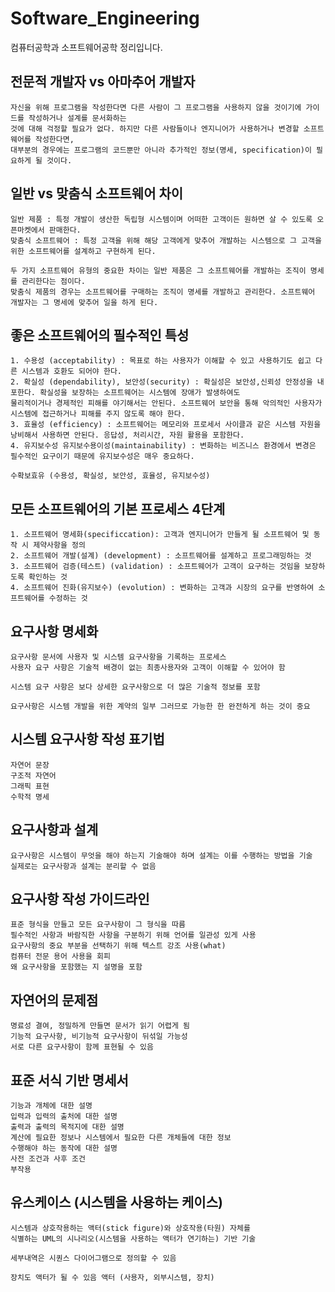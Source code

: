 # Software_Engineering
컴퓨터공학과 소프트웨어공학 정리입니다.

## 전문적 개발자 vs 아마추어 개발자
```
자신을 위해 프로그램을 작성한다면 다른 사람이 그 프로그램을 사용하지 않을 것이기에 가이드를 작성하거나 설계를 문서화하는
것에 대해 걱정할 필요가 없다. 하지만 다른 사람들이나 엔지니어가 사용하거나 변경할 소프트웨어를 작성한다면,
대부분의 경우에는 프로그램의 코드뿐만 아니라 추가적인 정보(명세, specification)이 필요하게 될 것이다.
```

## 일반 vs 맞춤식 소프트웨어 차이
```
일반 제품 : 특정 개발이 생산한 독립형 시스템이며 어떠한 고객이든 원하면 살 수 있도록 오픈마켓에서 판매한다.
맞춤식 소프트웨어 : 특정 고객을 위해 해당 고객에게 맞추어 개발하는 시스템으로 그 고객을 위한 소프트웨어를 설계하고 구현하게 된다.

두 가지 소프트웨어 유형의 중요한 차이는 일반 제품은 그 소프트웨어를 개발하는 조직이 명세를 관리한다는 점이다.
맞춤식 제품의 경우는 소프트웨어를 구매하는 조직이 명세를 개발하고 관리한다. 소프트웨어 개발자는 그 명세에 맞추어 일을 하게 된다.
```

## 좋은 소프트웨어의 필수적인 특성
```
1. 수용성 (acceptability) : 목표로 하는 사용자가 이해할 수 있고 사용하기도 쉽고 다른 시스템과 호환도 되어야 한다.
2. 확실성 (dependability), 보안성(security) : 확실성은 보안성,신뢰성 안정성을 내포한다. 확실성을 보장하는 소프트웨어는 시스템에 장애가 발생하여도
물리적이거나 경제적인 피해를 야기해서는 안된다. 소프트웨어 보안을 통해 악의적인 사용자가 시스템에 접근하거나 피해를 주지 않도록 해야 한다.
3. 효율성 (efficiency) : 소프트웨어는 메모리와 프로세서 사이클과 같은 시스템 자원을 낭비해서 사용하면 안된다. 응답성, 처리시간, 자원 활용을 포함한다.
4. 유지보수성 유지보수용이성(maintainability) : 변화하는 비즈니스 환경에서 변경은 필수적인 요구이기 때문에 유지보수성은 매우 중요하다.

수확보효유 (수용성, 확실성, 보안성, 효율성, 유지보수성)
```

## 모든 소프트웨어의 기본 프로세스 4단계
```
1. 소프트웨어 명세화(specificcation): 고객과 엔지니어가 만들게 될 소프트웨어 및 동작 시 제약사항을 정의
2. 소프트웨어 개발(설계) (development) : 소프트웨어를 설계하고 프로그래밍하는 것
3. 소프트웨어 검증(테스트) (validation) : 소프트웨어가 고객이 요구하는 것임을 보장하도록 확인하는 것
4. 소프트웨어 진화(유지보수) (evolution) : 변화하는 고객과 시장의 요구를 반영하여 소프트웨어를 수정하는 것
```

## 요구사항 명세화
```
요구사항 문서에 사용자 및 시스템 요구사항을 기록하는 프로세스
사용자 요구 사항은 기술적 배경이 없는 최종사용자와 고객이 이해할 수 있어야 함

시스템 요구 사항은 보다 상세한 요구사항으로 더 많은 기술적 정보를 포함

요구사항은 시스템 개발을 위한 계약의 일부 그러므로 가능한 한 완전하게 하는 것이 중요
```

## 시스템 요구사항 작성 표기법
```
자연어 문장 
구조적 자연어
그래픽 표현
수학적 명세
```

## 요구사항과 설계
```
요구사항은 시스템이 무엇을 해야 하는지 기술해야 하며 설계는 이를 수행하는 방법을 기술
실제로는 요구사항과 설계는 분리할 수 없음
```

## 요구사항 작성 가이드라인
```
표준 형식을 만들고 모든 요구사항이 그 형식을 따름
필수적인 사항과 바람직한 사항을 구분하기 위해 언어를 일관성 있게 사용
요구사항의 중요 부분을 선택하기 위해 텍스트 강조 사용(what)
컴퓨터 전문 용어 사용을 회피
왜 요구사항을 포함했는 지 설명을 포함
```

## 자연어의 문제점
```
명료성 결여, 정밀하게 만들면 문서가 읽기 어렵게 됨
기능적 요구사항, 비기능적 요구사항이 뒤섞일 가능성
서로 다른 요구사항이 함께 표현될 수 있음
```

## 표준 서식 기반 명세서
```
기능과 개체에 대한 설명
입력과 입력의 출처에 대한 설명
출력과 출력의 목적지에 대한 설명
계산에 필요한 정보나 시스템에서 필요한 다른 개체들에 대한 정보
수행해야 하는 동작에 대한 설명
사전 조건과 사후 조건
부작용
```
## 유스케이스 (시스템을 사용하는 케이스)
```
시스템과 상호작용하는 액터(stick figure)와 상호작용(타원) 자체를 
식별하는 UML의 시나리오(시스템을 사용하는 액터가 연기하는) 기반 기술

세부내역은 시퀀스 다이어그램으로 정의할 수 있음

장치도 액터가 될 수 있음 액터 (사용자, 외부시스템, 장치)
```
